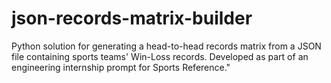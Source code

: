 # json-records-matrix-builder
Python solution for generating a head-to-head records matrix from a JSON file containing sports teams' Win-Loss records.  Developed as part of an engineering internship prompt for Sports Reference."
